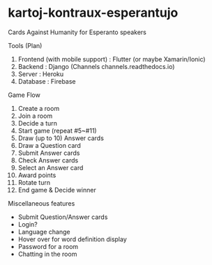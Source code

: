 # kartoj-kontraux-esperantujo
Cards Against Humanity for Esperanto speakers

Tools (Plan)
1. Frontend (with mobile support) : Flutter (or maybe Xamarin/Ionic)
2. Backend : Django (Channels channels.readthedocs.io)
3. Server : Heroku
4. Database : Firebase

Game Flow
1. Create a room
2. Join a room
3. Decide a turn
4. Start game (repeat #5~#11)
5. Draw (up to 10) Answer cards
6. Draw a Question card
7. Submit Answer cards
8. Check Answer cards
9. Select an Answer card
10. Award points
11. Rotate turn
12. End game & Decide winner

Miscellaneous features
- Submit Question/Answer cards
- Login?
- Language change
- Hover over for word definition display
- Password for a room
- Chatting in the room
